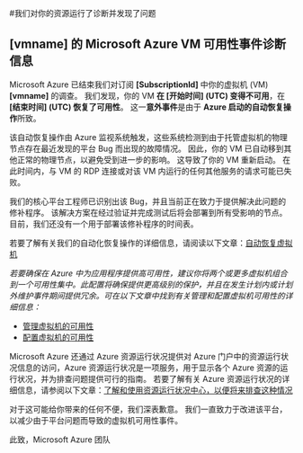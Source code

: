 <properties
    pageTitle="VMA RCA"
    description="RCA - 节点服务修复 - 节点崩溃"
    infoBubbleText="已找到 RCA"
    service="microsoft.compute"
    resource="virtualmachines"
    authors="ScottAzure"
    displayOrder=""
    articleId="UnexpectedVMReboot_FA203BDB-EDAD-493F-A246-A2DAD157A3D8"
    diagnosticScenario="UnexpectedVMReboot"
    selfHelpType="rca"
    supportTopicIds="32411816"
    resourceTags="windows, linux"
    productPesIds="14749"
    cloudEnvironments="public"
/>


#<a name="we-ran-diagnostics-on-your-resource-and-found-an-issue"></a>我们对你的资源运行了诊断并发现了问题

<!--issueDescription-->
## <a name="microsoft-azure-vm-availability-incident-diagnostic-information-for-vmname--vmname--"></a>**[vmname] 的 Microsoft Azure VM 可用性事件诊断信息<!--($vmname)-->** ##

Microsoft Azure 已结束我们对订阅 **[SubscriptionId]**<!--($SubscriptionId)--> 中你的虚拟机 (VM) **[vmname]**<!--($vmname)--> 的调查。 我们发现，你的 VM **在 [开始时间]<!--($StartTime)--> (UTC) 变得不可用**，在 **[结束时间]<!--($EndTime)--> (UTC) 恢复了可用性**。 这一**意外事件**是由于 **Azure 启动的自动恢复操作**所致。
<!--/issueDescription-->

该自动恢复操作由 Azure 监视系统触发，这些系统检测到由于托管虚拟机的物理节点存在最近发现的平台 Bug 而出现的故障情况。 因此，你的 VM 已自动移到其他正常的物理节点，以避免受到进一步的影响。 这导致了你的 VM 重新启动。 在此时间内，与 VM 的 RDP 连接或对该 VM 内运行的任何其他服务的请求可能已失败。 
 
我们的核心平台工程师已识别出该 Bug，并且当前正在致力于提供解决此问题的修补程序。 该解决方案在经过验证并完成测试后将会部署到所有受影响的节点。  目前，我们还没有一个用于部署该修补程序的时间表。

若要了解有关我们的自动化恢复操作的详细信息，请阅读以下文章：[自动恢复虚拟机](https://azure.microsoft.com/blog/service-healing-auto-recovery-of-virtual-machines)

*若要确保在 Azure 中为应用程序提供高可用性，建议你将两个或更多虚拟机组合到一个可用性集中。此配置将确保提供更高级别的保护，并且在发生计划内或计划外维护事件期间提供冗余。可在以下文章中找到有关管理和配置虚拟机可用性的详细信息：*

* [管理虚拟机的可用性](https://azure.microsoft.com/documentation/articles/virtual-machines-manage-availability)
* [配置虚拟机的可用性](https://azure.microsoft.com/documentation/articles/virtual-machines-how-to-configure-availability)

Microsoft Azure 还通过 Azure 资源运行状况提供对 Azure 门户中的资源运行状况信息的访问，Azure 资源运行状况是一项服务，用于显示各个 Azure 资源的运行状况，并为排查问题提供可行的指南。 若要了解有关 Azure 资源运行状况的详细信息，请参阅以下文章：[了解和使用资源运行状况中心，以便将来排查这种情况](https://docs.microsoft.com/azure/resource-health/resource-health-overview)

对于这可能给你带来的任何不便，我们深表歉意。 我们一直致力于改进该平台，以减少由于平台问题而导致的虚拟机可用性事件。

此致，Microsoft Azure 团队

